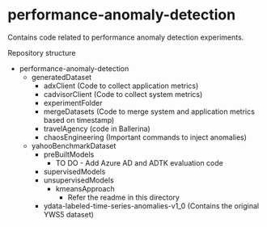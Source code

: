 # performance-anomaly-detection
Contains code related to performance anomaly detection experiments.

Repository structure
* performance-anomaly-detection 
    * generatedDataset
        * adxClient (Code to collect application metrics)
        * cadvisorClient (Code to collect system metrics)
        * experimentFolder 
        * mergeDatasets (Code to merge system and application metrics based on timestamp)
        * travelAgency (code in Ballerina)
        * chaosEngineering (Important commands to inject anomalies)
    * yahooBenchmarkDataset
        * preBuiltModels
            * TO DO - Add Azure AD and ADTK evaluation code
        * supervisedModels
        * unsupervisedModels
            * kmeansApproach
                * Refer the readme in this directory
        * ydata-labeled-time-series-anomalies-v1_0 (Contains the original YWS5 dataset)

